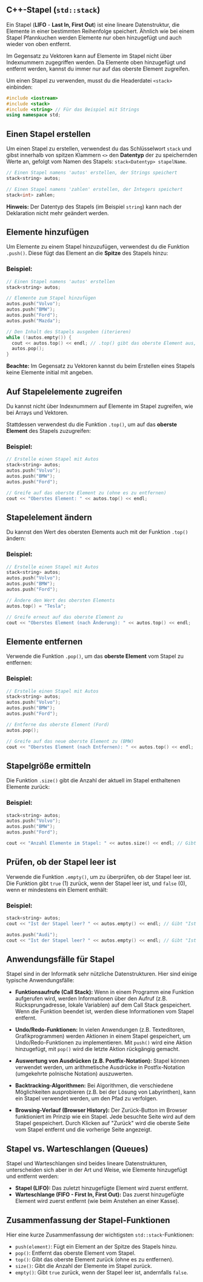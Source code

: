 ## C++-Stapel (`std::stack`)

Ein Stapel (**LIFO** - **Last In, First Out**) ist eine lineare Datenstruktur, die Elemente in einer bestimmten Reihenfolge speichert. Ähnlich wie bei einem Stapel Pfannkuchen werden Elemente nur oben hinzugefügt und auch wieder von oben entfernt. 

Im Gegensatz zu Vektoren kann auf Elemente im Stapel nicht über Indexnummern zugegriffen werden. Da Elemente oben hinzugefügt und entfernt werden, kannst du immer nur auf das oberste Element zugreifen.

Um einen Stapel zu verwenden, musst du die Headerdatei `<stack>` einbinden:

```c++
#include <iostream>
#include <stack>
#include <string> // Für das Beispiel mit Strings
using namespace std;
```

## Einen Stapel erstellen

Um einen Stapel zu erstellen, verwendest du das Schlüsselwort `stack` und gibst innerhalb von spitzen Klammern `<>` den **Datentyp** der zu speichernden Werte an, gefolgt vom Namen des Stapels: `stack<Datentyp> stapelName`.

```c++
// Einen Stapel namens 'autos' erstellen, der Strings speichert
stack<string> autos;

// Einen Stapel namens 'zahlen' erstellen, der Integers speichert
stack<int> zahlen;
```

**Hinweis:** Der Datentyp des Stapels (im Beispiel `string`) kann nach der Deklaration nicht mehr geändert werden.

## Elemente hinzufügen

Um Elemente zu einem Stapel hinzuzufügen, verwendest du die Funktion `.push()`. Diese fügt das Element an die **Spitze** des Stapels hinzu:

### Beispiel:

```c++
// Einen Stapel namens 'autos' erstellen
stack<string> autos;

// Elemente zum Stapel hinzufügen
autos.push("Volvo");
autos.push("BMW");
autos.push("Ford");
autos.push("Mazda");

// Den Inhalt des Stapels ausgeben (iterieren)
while (!autos.empty()) {
  cout << autos.top() << endl; // .top() gibt das oberste Element aus, .pop() entfernt es
  autos.pop();
}
```

**Beachte:** Im Gegensatz zu Vektoren kannst du beim Erstellen eines Stapels keine Elemente initial mit angeben.

## Auf Stapelelemente zugreifen

Du kannst nicht über Indexnummern auf Elemente im Stapel zugreifen, wie bei Arrays und Vektoren. 

Stattdessen verwendest du die Funktion `.top()`, um auf das **oberste Element** des Stapels zuzugreifen:

### Beispiel:

```c++
// Erstelle einen Stapel mit Autos
stack<string> autos;
autos.push("Volvo");
autos.push("BMW");
autos.push("Ford");

// Greife auf das oberste Element zu (ohne es zu entfernen)
cout << "Oberstes Element: " << autos.top() << endl;
```

## Stapelelement ändern

Du kannst den Wert des obersten Elements auch mit der Funktion `.top()` ändern:

### Beispiel:

```c++
// Erstelle einen Stapel mit Autos
stack<string> autos;
autos.push("Volvo");
autos.push("BMW");
autos.push("Ford");

// Ändere den Wert des obersten Elements
autos.top() = "Tesla";

// Greife erneut auf das oberste Element zu
cout << "Oberstes Element (nach Änderung): " << autos.top() << endl;
```

## Elemente entfernen

Verwende die Funktion `.pop()`, um das **oberste Element** vom Stapel zu entfernen:

### Beispiel:

```c++
// Erstelle einen Stapel mit Autos
stack<string> autos;
autos.push("Volvo");
autos.push("BMW");
autos.push("Ford");

// Entferne das oberste Element (Ford)
autos.pop();

// Greife auf das neue oberste Element zu (BMW)
cout << "Oberstes Element (nach Entfernen): " << autos.top() << endl;
```

## Stapelgröße ermitteln

Die Funktion `.size()` gibt die Anzahl der aktuell im Stapel enthaltenen Elemente zurück:

### Beispiel:

```c++
stack<string> autos;
autos.push("Volvo");
autos.push("BMW");
autos.push("Ford");

cout << "Anzahl Elemente im Stapel: " << autos.size() << endl; // Gibt "Anzahl Elemente im Stapel: 3" aus
```

## Prüfen, ob der Stapel leer ist

Verwende die Funktion `.empty()`, um zu überprüfen, ob der Stapel leer ist. Die Funktion gibt `true` (1) zurück, wenn der Stapel leer ist, und `false` (0), wenn er mindestens ein Element enthält:

### Beispiel:

```c++
stack<string> autos;
cout << "Ist der Stapel leer? " << autos.empty() << endl; // Gibt "Ist der Stapel leer? 1" (true) aus

autos.push("Audi");
cout << "Ist der Stapel leer? " << autos.empty() << endl; // Gibt "Ist der Stapel leer? 0" (false) aus
```

## Anwendungsfälle für Stapel

Stapel sind in der Informatik sehr nützliche Datenstrukturen. Hier sind einige typische Anwendungsfälle:

*   **Funktionsaufrufe (Call Stack):** Wenn in einem Programm eine Funktion aufgerufen wird, werden Informationen über den Aufruf (z.B. Rücksprungadresse, lokale Variablen) auf dem Call Stack gespeichert. Wenn die Funktion beendet ist, werden diese Informationen vom Stapel entfernt.

*   **Undo/Redo-Funktionen:** In vielen Anwendungen (z.B. Texteditoren, Grafikprogrammen) werden Aktionen in einem Stapel gespeichert, um Undo/Redo-Funktionen zu implementieren. Mit `push()` wird eine Aktion hinzugefügt, mit `pop()` wird die letzte Aktion rückgängig gemacht.

*   **Auswertung von Ausdrücken (z.B. Postfix-Notation):** Stapel können verwendet werden, um arithmetische Ausdrücke in Postfix-Notation (umgekehrte polnische Notation) auszuwerten.

*   **Backtracking-Algorithmen:** Bei Algorithmen, die verschiedene Möglichkeiten ausprobieren (z.B. bei der Lösung von Labyrinthen), kann ein Stapel verwendet werden, um den Pfad zu verfolgen.

*   **Browsing-Verlauf (Browser History):** Der Zurück-Button im Browser funktioniert im Prinzip wie ein Stapel. Jede besuchte Seite wird auf dem Stapel gespeichert. Durch Klicken auf "Zurück" wird die oberste Seite vom Stapel entfernt und die vorherige Seite angezeigt.

## Stapel vs. Warteschlangen (Queues)

Stapel und Warteschlangen sind beides lineare Datenstrukturen, unterscheiden sich aber in der Art und Weise, wie Elemente hinzugefügt und entfernt werden:

*   **Stapel (LIFO):** Das zuletzt hinzugefügte Element wird zuerst entfernt.
*   **Warteschlange (FIFO - First In, First Out):** Das zuerst hinzugefügte Element wird zuerst entfernt (wie beim Anstehen an einer Kasse).

## Zusammenfassung der Stapel-Funktionen

Hier eine kurze Zusammenfassung der wichtigsten `std::stack`-Funktionen:

*   `push(element)`: Fügt ein Element an der Spitze des Stapels hinzu.
*   `pop()`: Entfernt das oberste Element vom Stapel.
*   `top()`: Gibt das oberste Element zurück (ohne es zu entfernen).
*   `size()`: Gibt die Anzahl der Elemente im Stapel zurück.
*   `empty()`: Gibt `true` zurück, wenn der Stapel leer ist, andernfalls `false`.
